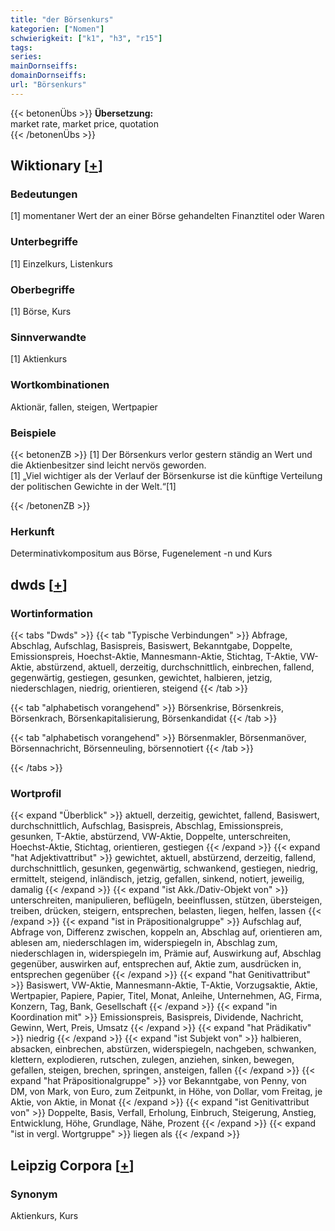```yaml
---
title: "der Börsenkurs"
kategorien: ["Nomen"]
schwierigkeit: ["k1", "h3", "r15"]
tags:
series:
mainDornseiffs:
domainDornseiffs:
url: "Börsenkurs"
---
```


{{< betonenÜbs >}}
**Übersetzung:**  
market rate, market  price, quotation  
{{< /betonenÜbs >}}

## Wiktionary [[+](https://de.wiktionary.org/wiki/Börsenkurs)]

### Bedeutungen
[1] momentaner Wert der an einer Börse gehandelten Finanztitel oder Waren  

### Unterbegriffe
[1] Einzelkurs, Listenkurs  

### Oberbegriffe
[1] Börse, Kurs  

### Sinnverwandte
[1] Aktienkurs  

### Wortkombinationen
Aktionär, fallen, steigen, Wertpapier  

### Beispiele
{{< betonenZB >}}
[1] Der Börsenkurs verlor gestern ständig an Wert und die Aktienbesitzer sind leicht nervös geworden.  
[1] „Viel wichtiger als der Verlauf der Börsenkurse ist die künftige Verteilung der politischen Gewichte in der Welt.“[1]  

{{< /betonenZB >}}
### Herkunft
Determinativkompositum aus Börse, Fugenelement -n und Kurs  



## dwds [[+](https://www.dwds.de/wb/Börsenkurs)]

### Wortinformation
{{< tabs "Dwds" >}}
{{< tab "Typische Verbindungen" >}}
Abfrage, Abschlag, Aufschlag, Basispreis, Basiswert, Bekanntgabe, Doppelte, Emissionspreis, Hoechst-Aktie, Mannesmann-Aktie, Stichtag, T-Aktie, VW-Aktie, abstürzend, aktuell, derzeitig, durchschnittlich, einbrechen, fallend, gegenwärtig, gestiegen, gesunken, gewichtet, halbieren, jetzig, niederschlagen, niedrig, orientieren, steigend
{{< /tab >}}

{{< tab "alphabetisch vorangehend" >}}
Börsenkrise, Börsenkreis, Börsenkrach, Börsenkapitalisierung, Börsenkandidat
{{< /tab >}}

{{< tab "alphabetisch vorangehend" >}}
Börsenmakler, Börsenmanöver, Börsennachricht, Börsenneuling, börsennotiert
{{< /tab >}}

{{< /tabs >}}

### Wortprofil
{{< expand "Überblick" >}} aktuell, derzeitig, gewichtet, fallend, Basiswert, durchschnittlich, Aufschlag, Basispreis, Abschlag, Emissionspreis, gesunken, T-Aktie, abstürzend, VW-Aktie, Doppelte, unterschreiten, Hoechst-Aktie, Stichtag, orientieren, gestiegen {{< /expand >}}
{{< expand "hat Adjektivattribut" >}} gewichtet, aktuell, abstürzend, derzeitig, fallend, durchschnittlich, gesunken, gegenwärtig, schwankend, gestiegen, niedrig, ermittelt, steigend, inländisch, jetzig, gefallen, sinkend, notiert, jeweilig, damalig {{< /expand >}}
{{< expand "ist Akk./Dativ-Objekt von" >}} unterschreiten, manipulieren, beflügeln, beeinflussen, stützen, übersteigen, treiben, drücken, steigern, entsprechen, belasten, liegen, helfen, lassen {{< /expand >}}
{{< expand "ist in Präpositionalgruppe" >}} Aufschlag auf, Abfrage von, Differenz zwischen, koppeln an, Abschlag auf, orientieren am, ablesen am, niederschlagen im, widerspiegeln in, Abschlag zum, niederschlagen in, widerspiegeln im, Prämie auf, Auswirkung auf, Abschlag gegenüber, auswirken auf, entsprechen auf, Aktie zum, ausdrücken in, entsprechen gegenüber {{< /expand >}}
{{< expand "hat Genitivattribut" >}} Basiswert, VW-Aktie, Mannesmann-Aktie, T-Aktie, Vorzugsaktie, Aktie, Wertpapier, Papiere, Papier, Titel, Monat, Anleihe, Unternehmen, AG, Firma, Konzern, Tag, Bank, Gesellschaft {{< /expand >}}
{{< expand "in Koordination mit" >}} Emissionspreis, Basispreis, Dividende, Nachricht, Gewinn, Wert, Preis, Umsatz {{< /expand >}}
{{< expand "hat Prädikativ" >}} niedrig {{< /expand >}}
{{< expand "ist Subjekt von" >}} halbieren, absacken, einbrechen, abstürzen, widerspiegeln, nachgeben, schwanken, klettern, explodieren, rutschen, zulegen, anziehen, sinken, bewegen, gefallen, steigen, brechen, springen, ansteigen, fallen {{< /expand >}}
{{< expand "hat Präpositionalgruppe" >}} vor Bekanntgabe, von Penny, von DM, von Mark, von Euro, zum Zeitpunkt, in Höhe, von Dollar, vom Freitag, je Aktie, von Aktie, in Monat {{< /expand >}}
{{< expand "ist Genitivattribut von" >}} Doppelte, Basis, Verfall, Erholung, Einbruch, Steigerung, Anstieg, Entwicklung, Höhe, Grundlage, Nähe, Prozent {{< /expand >}}
{{< expand "ist in vergl. Wortgruppe" >}} liegen als {{< /expand >}}

## Leipzig Corpora [[+](https://corpora.uni-leipzig.de/en/res?word=Börsenkurs&corpusId=deu_newscrawl-public_2018)]


### Synonym
Aktienkurs, Kurs

